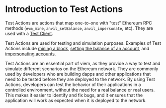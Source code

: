 # Introduction to Test Actions

Test Actions are actions that map one-to-one with "test" Ethereum RPC methods (`evm_mine`, `anvil_setBalance`, `anvil_impersonate`, etc). They are used with a [Test Client](/docs/clients/test).

Test Actions are used for testing and simulation purposes. Examples of Test Actions include [mining a block](/docs/actions/test/mine), [setting the balance of an account](/docs/actions/test/setBalance), and [impersonating accounts](/docs/actions/test/impersonate).

Test Actions are an essential part of viem, as they provide a way to test and simulate different scenarios on the Ethereum network. They are commonly used by developers who are building dapps and other applications that need to be tested before they are deployed to the network. By using Test Actions, developers can test the behavior of their applications in a controlled environment, without the need for a real balance or real users. This makes it easier to identify and fix bugs, and it ensures that the application will work as expected when it is deployed to the network.
